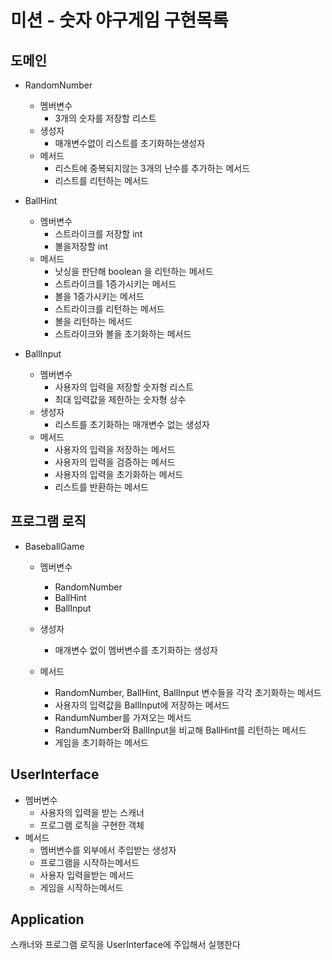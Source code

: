 # 미션 - 숫자 야구게임 구현목록

## 도메인

- RandomNumber
    - 멤버변수
        - 3개의 숫자를 저장할 리스트
    - 생성자
        - 매개변수없이 리스트를 초기화하는생성자
    - 메서드
        - 리스트에 중복되지않는 3개의 난수를 추가하는 메서드
        - 리스트를 리턴하는 메서드

- BallHint
    - 멤버변수
        - 스트라이크를 저장할 int
        - 볼을저장할 int
    - 메서드
        - 낫싱을 판단해 boolean 을 리턴하는 메서드
        - 스트라이크를 1증가시키는 메서드
        - 볼을 1증가시키는 메서드
        - 스트라이크를 리턴하는 메서드
        - 볼을 리턴하는 메서드
        - 스트라이크와 볼을 초기화하는 메서드

- BallInput
    - 멤버변수
        - 사용자의 입력을 저장할 숫자형 리스트
        - 최대 입력값을 제한하는 숫자형 상수
    - 생성자
        - 리스트를 초기화하는 매개변수 없는 생성자
    - 메서드
        - 사용자의 입력을 저장하는 메서드
        - 사용자의 입력을 검증하는 메서드
        - 사용자의 입력을 초기화하는 메서드
        - 리스트를 반환하는 메서드

## 프로그램 로직

- BaseballGame
    - 멤버변수
        - RandomNumber
        - BallHint
        - BallInput

    - 생성자
        - 매개변수 없이 멤버변수를 초기화하는 생성자

    - 메서드
        - RandomNumber, BallHint, BallInput 변수들을 각각 초기화하는 메서드
        - 사용자의 입력값을 BallInput에 저장하는 메서드
        - RandumNumber를 가져오는 메서드
        - RandumNumber와 BallInput을 비교해 BallHint를 리턴하는 메서드
        - 게임을 초기화하는 메서드

## UserInterface

- 멤버변수
    - 사용자의 입력을 받는 스캐너
    - 프로그램 로직을 구현한 객체
- 메서드
    - 멤버변수를 외부에서 주입받는 생성자
    - 프로그램을 시작하는메서드
    - 사용자 입력을받는 메서드
    - 게임을 시작하는메서드

## Application

스캐너와 프로그램 로직을
UserInterface에 주입해서 실행한다